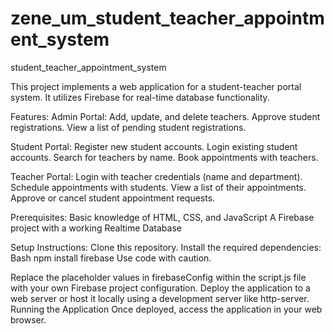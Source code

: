 # zene_um_student_teacher_appointment_system
student_teacher_appointment_system

This project implements a web application for a student-teacher portal system. It utilizes Firebase for real-time database functionality.

Features:
Admin Portal:
Add, update, and delete teachers.
Approve student registrations.
View a list of pending student registrations.

Student Portal:
Register new student accounts.
Login existing student accounts.
Search for teachers by name.
Book appointments with teachers.

Teacher Portal:
Login with teacher credentials (name and department).
Schedule appointments with students.
View a list of their appointments.
Approve or cancel student appointment requests.

Prerequisites:
Basic knowledge of HTML, CSS, and JavaScript
A Firebase project with a working Realtime Database

Setup Instructions:
Clone this repository.
Install the required dependencies:
Bash
npm install firebase
Use code with caution.

Replace the placeholder values in firebaseConfig within the script.js file with your own Firebase project configuration.
Deploy the application to a web server or host it locally using a development server like http-server.
Running the Application
Once deployed, access the application in your web browser.

